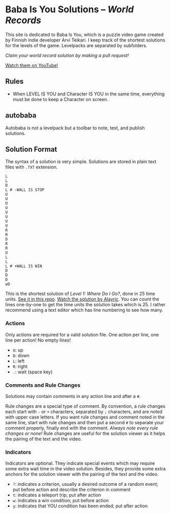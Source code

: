 ﻿Baba Is You Solutions – *World Records*
=======================================

This site is dedicated to Baba Is You, which is a puzzle video game created by Finnish indie developer Arvi Teikari.
I keep track of the shortest solutions for the levels of the game.
Levelpacks are separated by subfolders.

*Claim your world record solution by making a pull request!*

[Watch them on YouTube!](https://youtube.com/playlist?list=PL2Qu4Gqa0Mog2g3XkWth-2RD7787K4rj5)

Rules
-----

* When LEVEL IS YOU and Character IS YOU in the same time, everything must be done to keep a Character on screen.


autobaba
--------

Autobaba is not a levelpack but a toolbar to note, test, and publish solutions.


Solution Format
---------------

The syntax of a solution is very simple.
Solutions are stored in plain text files with `.TXT` extension.

```
L
L
D
L # -WALL IS STOP
U
U
U
U
U
U
U
U
R
R
D
R
R
U
L
L
L # +WALL IS WIN
D
D
D
wD
```

This is the shortest solution of *Level 1: Where Do I Go?*, done in 25 time units.
[See it in this repo](https://github.com/SzieberthAdam/baba-is-you-solutions/blob/master/BABA%20IS%20YOU/solutions/Level-1%2C%20Where%20Do%20I%20Go(q)%2C%2025.txt).
[Watch the solution by Alayric](https://youtu.be/42OOvZxvH6k).
You can count the lines one-by-one to get the time units the solution takes which is 25.
I rather recommend using a text editor which has line numbering to see how many.

### Actions

Only actions are required for a valid solution file. One action per line, one line per action! No empty lines!

* `U`: up
* `D`: down
* `L`: left
* `R`: right
* `.`: wait (space key)

### Comments and Rule Changes

Solutions may contain comments in any action line and after a `#`.

Rule changes are a special type of comment.
By convention, a rule changes each start with `-` or `+` characters, separated by `;` characters, and are noted with upper case letters.
If you want rule changes and comment noted in the same line, start with rule changes and then put a second `#` to separate your comment properly, finally end with the comment.
*Always note every rule changes or none!*
Rule changes are useful for the solution viewer as it helps the pairing of the text and the video.

### Indicators

Indicators are optional.
They indicate special events which may require some extra wait time in the video solution.
Besides, they provide some extra anchors for the solution viewer with the pairing of the text and the video.

* `?`: indicates a criterion, usually a desired outcome of a random event; put before action and describe the criterion in comment
* `t`: indicates a teleport trip; put after action
* `w`: indicates a win condition; put before action
* `y`: indicates that YOU condition has been ended; put after action

